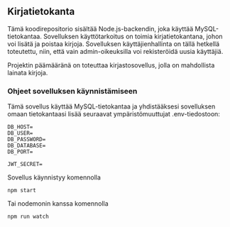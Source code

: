 ## Kirjatietokanta
Tämä koodirepositorio sisältää Node.js-backendin, joka käyttää MySQL-tietokantaa. Sovelluksen käyttötarkoitus on toimia kirjatietokantana, johon voi lisätä ja poistaa kirjoja. Sovelluksen käyttäjienhallinta on tällä hetkellä toteutettu, niin, että vain admin-oikeuksilla voi rekisteröidä uusia käyttäjiä.

Projektin päämääränä on toteuttaa kirjastosovellus, jolla on mahdollista lainata kirjoja.

### Ohjeet sovelluksen käynnistämiseen

Tämä sovellus käyttää MySQL-tietokantaa ja yhdistääksesi sovelluksen omaan tietokantaasi lisää seuraavat ympäristömuuttujat .env-tiedostoon:

```
DB_HOST=
DB_USER=
DB_PASSWORD=
DB_DATABASE=
DB_PORT=

JWT_SECRET=
```
Sovellus käynnistyy komennolla
```
npm start
```

Tai nodemonin kanssa komennolla
```
npm run watch
```
